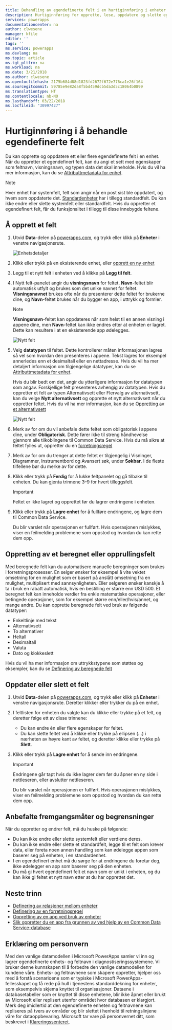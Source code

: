 ```yaml
---
title: Behandling av egendefinerte felt i en hurtiginnføring i enheter | Microsoft Docs
description: Hurtiginnføring for opprette, lese, oppdatere og slette egendefinerte felt i en enhet.
services: powerapps
documentationcenter: na
author: clwesene
manager: kfile
editor: ''
tags: ''
ms.service: powerapps
ms.devlang: na
ms.topic: article
ms.tgt_pltfrm: na
ms.workload: na
ms.date: 3/21/2018
ms.author: clwesene
ms.openlocfilehash: 2175b684d88d1823fd2672f672e776ca1e26f164
ms.sourcegitcommit: 59785e9e82da8f5bd459dcb5da3d5c18064b0899
ms.translationtype: HT
ms.contentlocale: nb-NO
ms.lasthandoff: 03/22/2018
ms.locfileid: "30997427"
---
```

# <a name="quickstart-manage-custom-fields"></a>Hurtiginnføring i å behandle egendefinerte felt
Du kan opprette og oppdatere ett eller flere egendefinerte felt i en enhet. Når du oppretter et egendefinert felt, kan du angi et sett med egenskaper som feltnavn, visningsnavn, og typen data det skal inneholde. Hvis du vil ha mer informasjon, kan du se [Attributtmetadata for enhet](../../developer/common-data-service/entity-attribute-metadata.md).

> [!NOTE]
> Hver enhet har systemfelt, felt som angir når en post sist ble oppdatert, og hvem som oppdaterte det. [Standardenheter](data-platform-intro.md#system-fields) har i tillegg standardfelt. Du kan ikke endre eller slette systemfelt eller standardfelt. Hvis du oppretter et egendefinert felt, får du funksjonalitet i tillegg til disse innebygde feltene.

## <a name="create-a-field"></a>Å opprett et felt

1. Utvid **Data**-delen på [powerapps.com](https://web.powerapps.com), og trykk eller klikk på **Enheter** i venstre navigasjonsrute.

    ![Enhetsdetaljer](./media/data-platform-cds-create-entity/entitylist.png "Enhetsliste")

2. Klikk eller trykk på en eksisterende enhet, eller [opprett en ny enhet](data-platform-create-entity.md)

3. Legg til et nytt felt i enheten ved å klikke på **Legg til felt**.

4. I Nytt felt-panelet angir du **visningsnavn** for feltet. **Navn**-feltet blir automatisk utfylt og brukes som det unike navnet for feltet. **Visningsnavnet** brukes ofte når du presenterer dette feltet for brukerne dine, og **Navn**-feltet brukes når du bygger en app, i uttrykk og formler.

    > [!NOTE]
    > **Visningsnavn**-feltet kan oppdateres når som helst til en annen visning i appene dine, men **Navn**-feltet kan ikke endres etter at enheten er lagret. Dette kan resultere i at en eksisterende app ødelegges.

    ![Nytt felt](./media/data-platform-cds-create-entity/newfieldpanel.png "Nytt felt-panel")

5. Velg **datatypen** til feltet. Dette kontrollerer måten informasjonen lagres så vel som hvordan den presenteres i appene. Tekst lagres for eksempel annerledes enn et desimaltall eller en nettadresse. Hvis du vil ha mer detaljert informasjon om tilgjengelige datatyper, kan du se [Attributtmetadata for enhet](../../developer/common-data-service/entity-attribute-metadata.md).

    Hvis du blir bedt om det, angir du ytterligere informasjon for datatypen som angav. Forskjellige felt presenteres avhengig av datatypen. Hvis du oppretter et felt av typen Alternativsett eller Flervalg av alternativsett, kan du velge **Nytt alternativsett** og opprette et nytt alternativsett når du oppretter feltet. Hvis du vil ha mer informasjon, kan du se [Oppretting av et alternativsett](custom-picklists.md)

    ![Nytt felt](./media/data-platform-cds-create-entity/newfieldpanel-2.png "Nytt felt-panel")


7. Merk av for om du vil anbefale dette feltet som obligatorisk i appene dine, under **Obligatorisk**. Dette fører ikke til streng håndhevelse gjennom alle tilkoblingene til Common Data Service. Hvis du må sikre at feltet fylles ut, oppretter du en [forretningsregel](data-platform-create-business-rule.md)

8. Merk av for om du trenger at dette feltet er tilgjengelig i Visninger, Diagrammer, Instrumentbord og Avansert søk, under **Søkbar**. I de fleste tilfellene bør du merke av for dette.

9. Klikk eller trykk på **Ferdig** for å lukke feltpanelet og gå tilbake til enheten. Du kan gjenta trinnene 3–9 for hvert tilleggsfelt.
   
    > [!IMPORTANT]
    > Feltet er ikke lagret og opprettet før du lagrer endringene i enheten.

10. Klikk eller trykk på **Lagre enhet** for å fullføre endringene, og lagre dem til Common Data Service.

    Du blir varslet når operasjonen er fullført. Hvis operasjonen mislykkes, viser en feilmelding problemene som oppstod og hvordan du kan rette dem opp.

## <a name="create-a-calculated-or-roll-up-field"></a>Oppretting av et beregnet eller opprullingsfelt

Med beregnede felt kan du automatisere manuelle beregninger som brukes i forretningsprosesser. En selger ønsker for eksempel å vite vektet omsetning for en mulighet som er basert på anslått omsetning fra en mulighet, multiplisert med sannsynligheten. Eller selgeren ønsker kanskje å ta i bruk en rabatt automatisk, hvis en bestilling er større enn USD 500. Et beregnet felt kan inneholde verdier fra enkle matematiske operasjoner, eller betingede operasjoner, som for eksempel større enn/eller/hvis/annet, og mange andre. Du kan opprette beregnede felt ved bruk av følgende datatyper:

* Enkeltlinje med tekst
* Alternativsett
* To alternativer
* Heltall
* Desimaltall
* Valuta
* Dato og klokkeslett

Hvis du vil ha mer informasjon om uttrykkstypene som støttes og eksempler, kan du se [Definering av beregnede felt](/dynamics365/customer-engagement/customize/define-calculated-fields)


## <a name="update-or-delete-a-field"></a>Oppdater eller slett et felt
1. Utvid **Data**-delen på [powerapps.com](https://web.powerapps.com), og trykk eller klikk på **Enheter** i venstre navigasjonsrute. Deretter klikker eller trykker du på en enhet.
2. I feltlisten for enheten du valgte kan du klikke eller trykke på et felt, og deretter følge ett av disse trinnene:
   
   * Du kan endre én eller flere egenskaper for feltet.
   * Du kan slette feltet ved å klikke eller trykke på ellipsen (...) i nærheten av høyre kant av feltet, og deretter klikke eller trykke på **Slett**.

3. Klikk eller trykk på **Lagre enhet** for å sende inn endringene.
   
    > [!IMPORTANT]
    > Endringene går tapt hvis du ikke lagrer dem før du åpner en ny side i nettleseren, eller avslutter nettleseren.

    Du blir varslet når operasjonen er fullført. Hvis operasjonen mislykkes, viser en feilmelding problemene som oppstod og hvordan du kan rette dem opp.

## <a name="best-practices-and-restrictions"></a>Anbefalte fremgangsmåter og begrensninger
Når du oppretter og endrer felt, må du huske på følgende:

* Du kan ikke endre eller slette systemfelt eller verdiene deres.
* Du kan ikke endre eller slette et standardfelt, legge til et felt som krever data, eller foreta noen annen handling som kan ødelegge appen som baserer seg på enheten, i en standardenhet.
* I en egendefinert enhet må du sørge for at endringene du foretar deg, ikke ødelegger en app som baserer seg på den enheten.
* Du må gi hvert egendefinert felt et navn som er unikt i enheten, og du kan ikke gi feltet et nytt navn etter at du har opprettet det.

## <a name="next-steps"></a>Neste trinn
* [Definering av relasjoner mellom enheter](data-platform-entity-lookup.md)
* [Definering av en forretningsregel](data-platform-create-business-rule.md)
* [Oppretting av en app ved bruk av enheter](../canvas-apps/data-platform-create-app.md)
* [Slik oppretter du en app fra grunnen av ved hjelp av en Common Data Service-database](../canvas-apps/data-platform-create-app-scratch.md)

## <a name="privacy-notice"></a>Erklæring om personvern
Med den vanlige datamodellen i Microsoft PowerApps samler vi inn og lagrer egendefinerte enhets- og feltnavn i diagnostiseringssystemene.  Vi bruker denne kunnskapen til å forbedre den vanlige datamodellen for kundene våre. Enhets- og feltnavnene som skapere oppretter, hjelper oss med å forstå scenarioene som er typiske i Microsoft PowerApps-fellesskapet og få rede på hull i tjenestens standarddekning for enheter, som eksempelvis skjema knyttet til organisasjoner. Dataene i databasetabeller som er knyttet til disse enhetene, blir ikke åpnet eller brukt av Microsoft eller replisert utenfor området hvor databasen er klargjort. Merk deg imidlertid at den egendefinerte enheten og feltnavnene kan repliseres på tvers av områder og blir slettet i henhold til retningslinjene våre for dataoppbevaring. Microsoft tar vare på personvernet ditt, som beskrevet i [Klareringssenteret](https://www.microsoft.com/trustcenter/Privacy/default.aspx).

